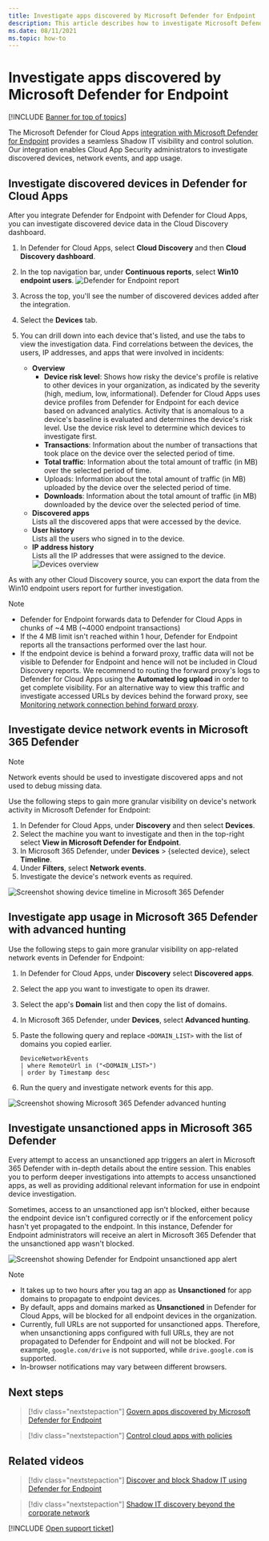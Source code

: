 ```yaml
---
title: Investigate apps discovered by Microsoft Defender for Endpoint
description: This article describes how to investigate Microsoft Defender for Endpoint discovered devices, network events, and app usage.
ms.date: 08/11/2021
ms.topic: how-to
---
```

# Investigate apps discovered by Microsoft Defender for Endpoint

[!INCLUDE [Banner for top of topics](includes/banner.md)]

The Microsoft Defender for Cloud Apps [integration with Microsoft Defender for Endpoint](mde-integration.md) provides a seamless Shadow IT visibility and control solution. Our integration enables Cloud App Security administrators to investigate discovered devices, network events, and app usage.

## Investigate discovered devices in Defender for Cloud Apps

After you integrate Defender for Endpoint with Defender for Cloud Apps, you can investigate discovered device data in the Cloud Discovery dashboard.

1. In Defender for Cloud Apps, select **Cloud Discovery** and then **Cloud Discovery dashboard**.
2. In the top navigation bar, under **Continuous reports**, select **Win10 endpoint users**.
  ![Defender for Endpoint report](media/win10-dashboard-report.png)
3. Across the top, you'll see the number of discovered devices added after the integration.
4. Select the **Devices** tab.
5. You can drill down into each device that's listed, and use the tabs to view the investigation data. Find correlations between the devices, the users, IP addresses, and apps that were involved in incidents:

    - **Overview**
        - **Device risk level**: Shows how risky the device's profile is relative to other devices in your organization, as indicated by the severity (high, medium, low, informational). Defender for Cloud Apps uses device profiles from Defender for Endpoint for each device based on advanced analytics. Activity that is anomalous to a device's baseline is evaluated and determines the device's risk level. Use the device risk level to determine which devices to investigate first.
        - **Transactions**: Information about the number of transactions that took place on the device over the selected period of time.
        - **Total traffic**: Information about the total amount of traffic (in MB) over the selected period of time.
        - Uploads: Information about the total amount of traffic (in MB) uploaded by the device over the selected period of time.
        - **Downloads**: Information about the total amount of traffic (in MB) downloaded by the device over the selected period of time.
    - **Discovered apps**  
    Lists all the discovered apps that were accessed by the device.
    - **User history**  
    Lists all the users who signed in to the device.
    - **IP address history**  
    Lists all the IP addresses that were assigned to the device.
 ![Devices overview](media/devices-overview.png)

As with any other Cloud Discovery source, you can export the data from the Win10 endpoint users report for further investigation.

> [!NOTE]
>
> - Defender for Endpoint forwards data to Defender for Cloud Apps in chunks of ~4 MB (~4000 endpoint transactions)
> - If the 4 MB limit isn't reached within 1 hour, Defender for Endpoint reports all the transactions performed over the last hour.
> - If the endpoint device is behind a forward proxy, traffic data will not be visible to Defender for Endpoint and hence will not be included in Cloud Discovery reports. We recommend to routing the forward proxy's logs to Defender for Cloud Apps using the **Automated log upload** in order to get complete visibility. For an alternative way to view this traffic and investigate accessed URLs by devices behind the forward proxy, see [Monitoring network connection behind forward proxy](https://techcommunity.microsoft.com/t5/microsoft-defender-for-endpoint/mdatp-monitoring-network-connection-behind-forward-proxy-public/ba-p/758274).

## Investigate device network events in Microsoft 365 Defender

>[!NOTE]
>Network events should be used to investigate discovered apps and not used to debug missing data.

Use the following steps to gain more granular visibility on device's network activity in Microsoft Defender for Endpoint:

1. In Defender for Cloud Apps, under **Discovery** and then select **Devices**.
1. Select the machine you want to investigate and then in the top-right select **View in Microsoft Defender for Endpoint**.
1. In Microsoft 365 Defender, under **Devices** > {selected device}, select **Timeline**.
1. Under **Filters**, select **Network events**.
1. Investigate the device's network events as required.

![Screenshot showing device timeline in Microsoft 365 Defender](media/mde-selected-device.png)

## Investigate app usage in Microsoft 365 Defender with advanced hunting

Use the following steps to gain more granular visibility on app-related network events in Defender for Endpoint:

1. In Defender for Cloud Apps, under **Discovery** select **Discovered apps**.
1. Select the app you want to investigate to open its drawer.
1. Select the app's **Domain** list and then copy the list of domains.
1. In Microsoft 365 Defender, under **Devices**, select **Advanced hunting**.
1. Paste the following query and replace `<DOMAIN_LIST>` with the list of domains you copied earlier.

    ```kusto
    DeviceNetworkEvents
    | where RemoteUrl in ("<DOMAIN_LIST>")
    | order by Timestamp desc
    ```

1. Run the query and investigate network events for this app.

![Screenshot showing Microsoft 365 Defender advanced hunting](media/mde-advanced-hunting.png)

## Investigate unsanctioned apps in Microsoft 365 Defender

Every attempt to access an unsanctioned app triggers an alert in Microsoft 365 Defender with in-depth details about the entire session. This enables you to perform deeper investigations into attempts to access unsanctioned apps, as well as providing additional relevant information for use in endpoint device investigation.

Sometimes, access to an unsanctioned app isn't blocked, either because the endpoint device isn't configured correctly or if the enforcement policy hasn't yet propagated to the endpoint. In this instance, Defender for Endpoint administrators will receive an alert in Microsoft 365 Defender that the unsanctioned app wasn't blocked.

![Screenshot showing Defender for Endpoint unsanctioned app alert](media/mde-unsanctioned-app-alert.png)

> [!NOTE]
>
> - It takes up to two hours after you tag an app as **Unsanctioned** for app domains to propagate to endpoint devices.
> - By default, apps and domains marked as **Unsanctioned** in Defender for Cloud Apps, will be blocked for all endpoint devices in the organization.
> - Currently, full URLs are not supported for unsanctioned apps. Therefore, when unsanctioning apps configured with full URLs, they are not propagated to Defender for Endpoint and will not be blocked. For example, `google.com/drive` is not supported, while `drive.google.com` is supported.
> - In-browser notifications may vary between different browsers.

## Next steps

> [!div class="nextstepaction"]
> [Govern apps discovered by Microsoft Defender for Endpoint](mde-govern.md)

> [!div class="nextstepaction"]
> [Control cloud apps with policies](control-cloud-apps-with-policies.md)

## Related videos

> [!div class="nextstepaction"]
> [Discover and block Shadow IT using Defender for Endpoint](https://www.youtube.com/watch?v=MsHkTOoqSQo)

> [!div class="nextstepaction"]
> [Shadow IT discovery beyond the corporate network](https://www.youtube.com/watch?v=f8hbvbY1Hnc)

[!INCLUDE [Open support ticket](includes/support.md)]
